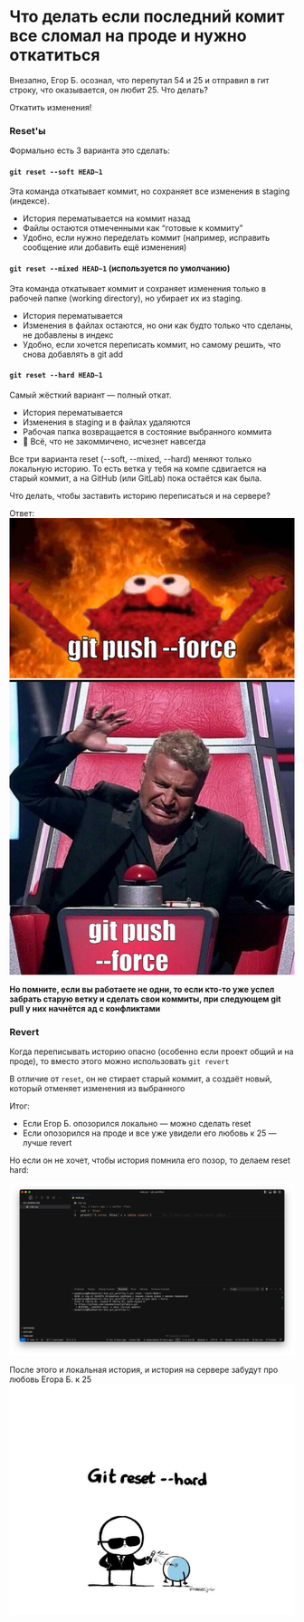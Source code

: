 # Что делать если последний комит все сломал на проде и нужно откатиться

Внезапно, Егор Б. осознал, что перепутал 54 и 25 и отправил в гит строку, что оказывается, он любит 25. Что делать?

Откатить изменения!

### Reset'ы

Формально есть 3 варианта это сделать:

#### `git reset --soft HEAD~1`

Эта команда откатывает коммит, но сохраняет все изменения в staging (индексе).

- История перематывается на коммит назад
- Файлы остаются отмеченными как “готовые к коммиту”
- Удобно, если нужно переделать коммит (например, исправить сообщение или добавить ещё изменения)

#### `git reset --mixed HEAD~1` (используется по умолчанию)

Эта команда откатывает коммит и сохраняет изменения только в рабочей папке (working directory), но убирает их из staging.

- История перематывается
- Изменения в файлах остаются, но они как будто только что сделаны, не добавлены в индекс
- Удобно, если хочется переписать коммит, но самому решить, что снова добавлять в git add

#### `git reset --hard HEAD~1`

Самый жёсткий вариант — полный откат.

- История перематывается
- Изменения в staging и в файлах удаляются
- Рабочая папка возвращается в состояние выбранного коммита
- 🛑 Всё, что не закоммичено, исчезнет навсегда

Все три варианта reset (--soft, --mixed, --hard) меняют только локальную историю. То есть ветка у тебя на компе сдвигается на старый коммит, а на GitHub (или GitLab) пока остаётся как была.

Что делать, чтобы заставить историю переписаться и на сервере?

Ответ:
![Force](../images/git/force.webp)
![Force](../images/git/force2.jpeg)

**Но помните, если вы работаете не одни, то если кто-то уже успел забрать старую ветку и сделать свои коммиты, при следующем git pull у них начнётся ад с конфликтами**

### Revert

Когда переписывать историю опасно (особенно если проект общий и на проде), то вместо этого можно использовать `git revert`

В отличие от `reset`, он не стирает старый коммит, а создаёт новый, который отменяет изменения из выбранного

Итог:

- Если Егор Б. опозорился локально — можно сделать reset
- Если опозорился на проде и все уже увидели его любовь к 25 — лучше revert

Но если он не хочет, чтобы история помнила его позор, то делаем reset hard:

![Reset](../images/git/force3.jpg)

После этого и локальная история, и история на сервере забудут про любовь Егора Б. к 25
![Reset](../images/git/reserhard.webp)
